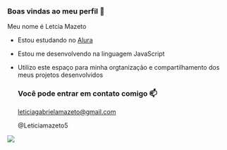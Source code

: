 ### Boas vindas ao meu perfil 💙

Meu nome é Letcia Mazeto

- Estou estudando no [Alura](https://www.alura.com.br)
- Estou me desenvolvendo na linguagem JavaScript
- Utilizo este espaço para minha orgtanização e compartilhamento dos meus projetos desenvolvidos

  ### Você pode entrar em contato comigo 📫

  leticiagabrielamazeto@gmail.com
  
  @Leticiamazeto5 

![](https://media1.tenor.com/m/Q0gD_v98z2YAAAAC/birthday-wishes.gif)

